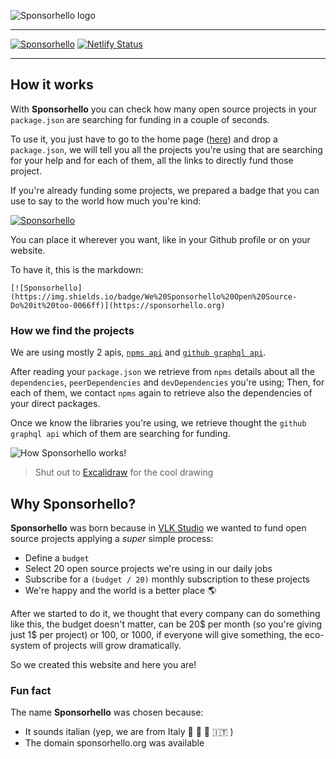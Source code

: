 ![Sponsorhello logo](https://sponsorhello.org/banner.png)

---

[![Sponsorhello](https://img.shields.io/badge/We%20Sponsorhello%20Open%20Source-Do%20it%20too-0066ff)](https://sponsorhello.org)
[![Netlify Status](https://api.netlify.com/api/v1/badges/92e1f9b9-9dbe-4357-b69a-92137c96aac3/deploy-status)](https://app.netlify.com/sites/inspiring-wright-610359/deploys)

---

## How it works

With **Sponsorhello** you can check how many open source projects in your `package.json` are searching for funding in a couple of seconds.

To use it, you just have to go to the home page ([here](https://sponsorhello.org)) and drop a `package.json`, we will tell you all the projects you're using that are searching for your help and for each of them, all the links to directly fund those project.

If you're already funding some projects, we prepared a badge that you can use to say to the world how much you're kind:

[![Sponsorhello](https://img.shields.io/badge/We%20Sponsorhello%20Open%20Source-Do%20it%20too-0066ff)](https://sponsorhello.org)

You can place it wherever you want, like in your Github profile or on your website.

To have it, this is the markdown:

```
[![Sponsorhello](https://img.shields.io/badge/We%20Sponsorhello%20Open%20Source-Do%20it%20too-0066ff)](https://sponsorhello.org)
```

### How we find the projects

We are using mostly 2 apis, [`npms api`](https://api-docs.npms.io/) and [`github graphql api`](https://docs.github.com/en/graphql).

After reading your `package.json` we retrieve from `npms` details about all the `dependencies`, `peerDependencies` and `devDependencies` you're using; Then, for each of them, we contact `npms` again to retrieve also the dependencies of your direct packages.

Once we know the libraries you're using, we retrieve thought the `github graphql api` which of them are searching for funding.

![How Sponsorhello works!](https://sponsorhello.org/how-it-works.png "How Sponsorhello works!")

> Shut out to [Excalidraw](https://excalidraw.com/) for the cool drawing

## Why Sponsorhello?

**Sponsorhello** was born because in [VLK Studio](https://vlkstudio.com) we wanted to fund open source projects applying a _super_ simple process:

- Define a `budget`
- Select 20 open source projects we're using in our daily jobs
- Subscribe for a `(budget / 20)` monthly subscription to these projects
- We're happy and the world is a better place 🌎

After we started to do it, we thought that every company can do something like this, the budget doesn't matter, can be 20$ per month (so you're giving just 1$ per project) or 100, or 1000, if everyone will give something, the eco-system of projects will grow dramatically.

So we created this website and here you are!

### Fun fact

The name **Sponsorhello** was chosen because:

- It sounds italian (yep, we are from Italy 🍝 🤌 🍕 🇮🇹 )
- The domain sponsorhello.org was available
